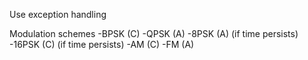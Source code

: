 Use exception handling

Modulation schemes
  -BPSK (C)
  -QPSK (A)
  -8PSK (A) (if time persists)
  -16PSK (C) (if time persists)
  -AM (C)
  -FM (A)
